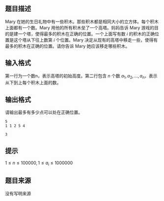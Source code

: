 ## 题目描述

Mary 在她的生日礼物中有一些积木。那些积木都是相同大小的立方体。每个积木上面都有一个数。Mary 用他的所有积木垒了一个高塔。妈妈告诉 Mary 游戏的目的是建一个塔，使得最多的积木在正确的位置。一个上面写有数 $i$ 的积木的正确位置是这个塔从下往上数第 $i$ 个位置。Mary 决定从现有的高塔中移走一些，使得有最多的积木在正确的位置。请你告诉 Mary 她应该移走哪些积木。

## 输入格式

第一行为一个数n，表示高塔的初始高度。第二行包含 $n$ 个数 $a_1,a_2,...,a_n$，表示从下到上每个积木上面的数。

## 输出格式

请输出最多有多少点可以处在正确位置。

```input1
5
1 1 2 5 4
```

```output1
3
```

## 提示

$1 \le n \le 100000,1 \le a_i \le 1000000$

## 题目来源

没有写明来源

